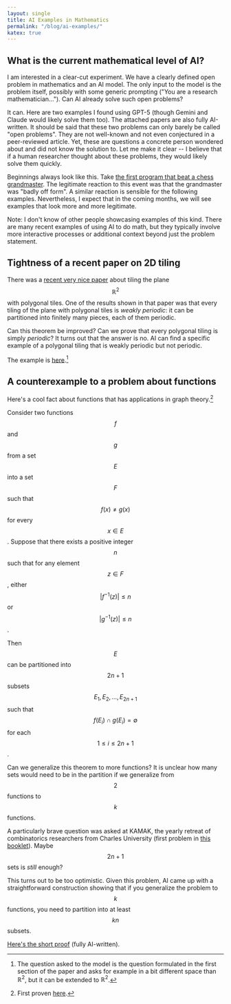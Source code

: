 ```yaml
---
layout: single
title: AI Examples in Mathematics
permalink: "/blog/ai-examples/"
katex: true
---
```


## What is the current mathematical level of AI?


I am interested in a clear-cut experiment. We have a clearly defined open problem in mathematics and an AI model. The only input to the model is the problem itself, possibly with some generic prompting ("You are a research mathematician..."). Can AI already solve such open problems?

It can. Here are two examples I found using GPT-5 (though Gemini and Claude would likely solve them too). The attached papers are also fully AI-written. It should be said that these two problems can only barely be called "open problems". They are not well-known and not even conjectured in a peer-reviewed article. Yet, these are questions a concrete person wondered about and did not know the solution to. Let me make it clear -- I believe that if a human researcher thought about these problems, they would likely solve them quickly.

Beginnings always look like this. Take [the first program that beat a chess grandmaster](https://en.wikipedia.org/wiki/HiTech). The legitimate reaction to this event was that the grandmaster was "badly off form". A similar reaction is sensible for the following examples. Nevertheless, I expect that in the coming months, we will see examples that look more and more legitimate.

Note: I don't know of other people showcasing examples of this kind. There are many recent examples of using AI to do math, but they typically involve more interactive processes or additional context beyond just the problem statement.


## Tightness of a recent paper on 2D tiling

There was a [recent very nice paper](https://arxiv.org/pdf/2408.02151) about tiling the plane $$\mathbb{R}^2$$ with polygonal tiles. One of the results shown in that paper was that every tiling of the plane with polygonal tiles is _weakly periodic_: it can be partitioned into finitely many pieces, each of them periodic.

Can this theorem be improved? Can we prove that every polygonal tiling is simply _periodic_? It turns out that the answer is no. AI can find a specific example of a polygonal tiling that is weakly periodic but not periodic.

The example is [here](/assets/documents/tiling_solution.pdf).[^1]

[^1]: The question asked to the model is the question formulated in the first section of the paper and asks for example in a bit different space than $\mathbb{R}^2$, but it can be extended to $\mathbb{R}^2$.  


## A counterexample to a problem about functions

Here's a cool fact about functions that has applications in graph theory.[^2]

[^2]: First proven [here](https://onlinelibrary.wiley.com/doi/abs/10.1002/jgt.10146).

Consider two functions $$f$$ and $$g$$ from a set $$E$$ into a set $$F$$ such that $$f(x) \not= g(x)$$ for every $$x \in E$$. Suppose that there exists a positive integer $$n$$ such that for any element $$z \in F$$, either $$|f^{-1}(z)| \le n$$ or $$|g^{-1}(z)| \le n$$.

Then $$E$$ can be partitioned into $$2n + 1$$ subsets $$E_1, E_2, \dots, E_{2n+1}$$ such that $$f(E_i) \cap g(E_i) = \emptyset$$ for each $$1 \le i \le 2n + 1$$.

Can we generalize this theorem to more functions? It is unclear how many sets would need to be in the partition if we generalize from $$2$$ functions to $$k$$ functions.

A particularly brave question was asked at KAMAK, the yearly retreat of combinatorics researchers from Charles University (first problem in [this booklet](https://kam.mff.cuni.cz/~kamak/static/problems/2020.pdf)). Maybe $$2n+1$$ sets is _still_ enough?

This turns out to be too optimistic. Given this problem, AI came up with a straightforward construction showing that if you generalize the problem to $$k$$ functions, you need to partition into at least $$kn$$ subsets.

[Here's the short proof](/assets/documents/feghali_solution.pdf) (fully AI-written).





